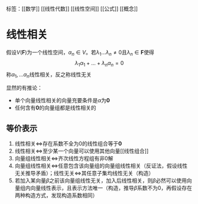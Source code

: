 标签：[[数学]] [[线性代数]] [[线性空间]] [[公式]] [[概念]]

# 线性相关

假设$V(\mathbf{F})$为一个线性空间，$\alpha_n \in V$。若$\lambda_1\dots \lambda_n \neq0$且$\lambda_n \in \mathbf{F}$使得
$$
\lambda_1 \alpha_1 + \dots + \lambda_n \alpha_n =0
$$
称$\alpha_1,...\alpha_n$线性相关，反之称线性无关

显然的有推论：
+ 单个向量线性相关的向量充要条件是$\alpha$为$\mathbf{0}$
+ 任何含有$\mathbf{0}$的向量组都是线性相关的

## 等价表示

1. 线性相关$\Leftrightarrow$存在系数不全为0的线性组合等于$\mathbf{0}$
2. 线性相关$\Leftrightarrow$至少某一个向量可以使用其他向量[[线性组合]]
3. 向量组线性相关$\Leftrightarrow$齐次线性方程组有非0解
4. 向量组线性相关$\Leftrightarrow$任意包含该向量组的向量组线性相关（反证法，假设线性无关推导矛盾）；线性无关$\Leftrightarrow$其任意子集均线性无关（构造）
5. 若加入某向量$\beta$之前该向量组线性无关，加入后线性相关，则$\beta$必然可以使用向量组内向量线性表示，且表示方法唯一（构造，推导$\beta$系数不为0，再假设存在两种构造方式，发现构造系数相同）